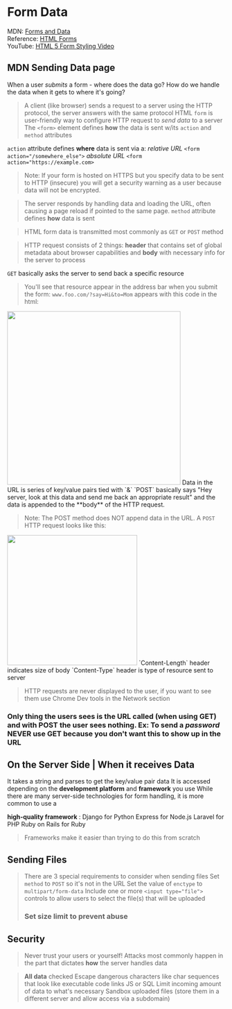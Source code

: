 # Form Data 

MDN: [Forms and Data](https://developer.mozilla.org/en-US/docs/Learn/HTML/Forms/Sending_and_retrieving_form_data)       
Reference: [HTML Forms](https://htmlreference.io/forms/)   
YouTube: [HTML 5 Form Styling Video](https://www.youtube.com/playlist?list=PL4cUxeGkcC9g5_p_BVUGWykHfqx6bb7qK)  

## MDN Sending Data page

When a user *submits* a form - where does the data go? How do we handle the data when it gets to where it's going? 

> A client (like browser) sends a request to a server using the HTTP protocol, the server answers with the same protocol
 HTML `form` is user-friendly way to configure HTTP request to *send data* to a server
 The `<form>` element defines **how** the data is sent w/its `action` and `method` attributes

`action` attribute defines **where** data is sent via a: 
   *relative URL* `<form action="/somewhere_else">`
   *absolute URL* `<form action="https://example.com>`

> Note: If your form is hosted on HTTPS but you specify data to be sent to HTTP (insecure) you will get a security warning as a user because data will not be encrypted.

> The server responds by handling data and loading the URL, often causing a page reload if pointed to the same page. 
`method` attribute defines **how** data is sent

> HTML form data is transmitted most commonly as `GET` or `POST` method

> HTTP request consists of 2 things: **header** that contains set of global metadata about browser capabilities and **body** with necessary info for the server to process

`GET` basically asks the server to send back a specific resource

> You'll see that resource appear in the address bar when you submit the form: 
   `www.foo.com/?say=Hi&to=Mom` appears with this code in the html: 
   <image src="../images/read13-1.png" style="width: 400px">
   Data in the URL is series of key/value pairs tied with `&`
 `POST` basically says "Hey server, look at this data and send me back an appropriate result" and the data is appended to the **body** of the HTTP request.

> Note: The POST method does NOT append data in the URL. A `POST` HTTP request looks like this: 
   <image src="../images/read13-2.png" style="width: 300px">
   `Content-Length` header indicates size of body
   `Content-Type` header is type of resource sent to server

> HTTP requests are never displayed to the user, if you want to see them use Chrome Dev tools in the Network section

### Only thing the users sees is the URL called (when using GET) and with POST the user sees nothing. Ex: To send a *password* NEVER use GET because you don't want this to show up in the URL

## On the Server Side | When it receives Data
 It takes a string and parses to get the key/value pair data
 It is accessed depending on the **development platform** and **framework** you use 
 While there are many server-side technologies for form handling, it is more common to use a 

**high-quality framework** : 
   Django for Python
   Express for Node.js
   Laravel for PHP
   Ruby on Rails for Ruby
> Frameworks make it easier than trying to do this from scratch

## Sending Files
> There are 3 special requirements to consider when sending files
   Set `method` to `POST` so it's not in the URL
   Set the value of `enctype` to `multipart/form-data`
   Include one or more `<input type="file">` controls to allow users to select the file(s) that will be uploaded
  > ### Set size limit to prevent abuse

## Security 
> Never trust your users or yourself!
> Attacks most commonly happen in the part that dictates **how** the server handles data

> **All data** checked 
  Escape dangerous characters like char sequences that look like executable code links JS or SQL
  Limit incoming amount of data to what's necessary
  Sandbox uploaded files (store them in a different server and allow access via a subdomain)
